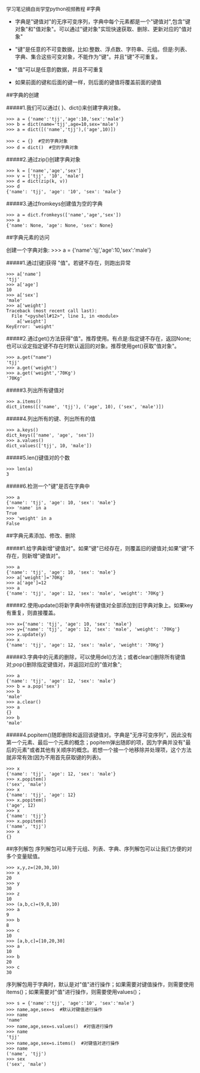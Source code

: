  <font size=2 >学习笔记摘自尚学堂python视频教程</font>
#字典
- 字典是"键值对"的无序可变序列，字典中每个元素都是一个"键值对",包含"键对象"和"值对象"。可以通过"键对象"实现快速获取、删除、更新对应的"值对象"

- "键"是任意的不可变数据，比如:整数、浮点数、字符串、元组。但是:列表、字典、集合这些可变对象，不能作为"键"。并且"键"不可重复。
- "值"可以是任意的数据，并且不可重复

- 如果前面的键和后面的键一样，则后面的键值将覆盖前面的键值


##字典的创建

#####1.我们可以通过{ }、dict()来创建字典对象。

	>>> a = {'name':'tjj','age':10,'sex':'male'}
	>>> b = dict(name='tjj',age=10,sex='male')
	>>> a = dict([('name','tjj'),('age',10)])

	>>> c = {}  #空的字典对象
	>>> d = dict()  #空的字典对象
	
#####2.通过zip()创建字典对象

	>>> k = ['name','age','sex']
	>>> v = ['tjj', '10', 'male']
	>>> d = dict(zip(k, v))
	>>> d
	{'name': 'tjj', 'age': '10', 'sex': 'male'}


#####3.通过fromkeys创建值为空的字典

	>>> a = dict.fromkeys(['name','age','sex'])
	>>> a
	{'name': None, 'age': None, 'sex': None}


##字典元素的访问

创建一个字典对象:
	>>> a = {'name':'tjj','age':10,'sex':'male'}

#####1.通过[键]获得 "值"。若键不存在，则跑出异常

	>>> a['name']
	'tjj'
	>>> a['age']
	10
	>>> a['sex']
	'male'
	>>> a['weight']
	Traceback (most recent call last):
	  File "<pyshell#12>", line 1, in <module>
	    a['weight']
	KeyError: 'weight'

#####2.通过get()方法获得"值"。推荐使用。有点是:指定键不存在，返回None;也可以设定指定键不存在时默认返回的对象。推荐使用get()获取"值对象"。

	>>> a.get("name")
	'tjj'
	>>> a.get('weight')
	>>> a.get('weight','70Kg')
	'70Kg'

#####3.列出所有键值对

	>>> a.items()
	dict_items([('name', 'tjj'), ('age', 10), ('sex', 'male')])

#####4.列出所有的键、列出所有的值

	>>> a.keys()
	dict_keys(['name', 'age', 'sex'])
	>>> a.values()
	dict_values(['tjj', 10, 'male'])

#####5.len()键值对的个数
	
	>>> len(a)
	3

#####6.检测一个"键"是否在字典中

	>>> a
	{'name': 'tjj', 'age': 10, 'sex': 'male'}
	>>> 'name' in a
	True
	>>> 'weight' in a
	False


##字典元素添加、修改、删除

#####1.给字典新增"键值对"。如果"键"已经存在，则覆盖旧的键值对;如果"键"不存在，则新增"键值对"。

	>>> a
	{'name': 'tjj', 'age': 10, 'sex': 'male'}
	>>> a['weight']='70Kg'
	>>> a['age']=12
	>>> a
	{'name': 'tjj', 'age': 12, 'sex': 'male', 'weight': '70Kg'}

#####2.使用update()将新字典中所有键值对全部添加到旧字典对象上。如果key有重复，则直接覆盖。

	>>> x={'name': 'tjj', 'age': 10, 'sex': 'male'}
	>>> y={'name': 'tjj', 'age': 12, 'sex': 'male', 'weight': '70Kg'}
	>>> x.update(y)
	>>> x
	{'name': 'tjj', 'age': 12, 'sex': 'male', 'weight': '70Kg'}


#####3.字典中的元素的删除，可以使用del()方法；或者clear()删除所有键值对;pop()删除指定键值对，并返回对应的"值对象";

	>>> a
	{'name': 'tjj', 'age': 12, 'sex': 'male'}
	>>> b = a.pop('sex')
	>>> b
	'male'
	>>> a.clear()
	>>> a
	{}
	>>> b
	'male'


#####4.popitem()随即删除和返回该键值对。字典是"无序可变序列"，因此没有第一个元素、最后一个元素的概念；popitem弹出随即的项，因为字典并没有"最后的元素"或者其他有关顺序的概念。若想一个接一个地移除并处理项，这个方法就非常有效(因为不用首先获取键的列表)。

	>>> x
	{'name': 'tjj', 'age': 12, 'sex': 'male'}
	>>> x.popitem()
	('sex', 'male')
	>>> x
	{'name': 'tjj', 'age': 12}
	>>> x.popitem()
	('age', 12)
	>>> x
	{'name': 'tjj'}
	>>> x.popitem()
	('name', 'tjj')
	>>> x
	{}


##序列解包
序列解包可以用于元组、列表、字典、序列解包可以让我们方便的对多个变量赋值。

	>>> x,y,z=(20,30,10)
	>>> x
	20
	>>> y
	30
	>>> z
	10
	>>> (a,b,c)=(9,8,10)
	>>> a
	9
	>>> b
	8
	>>> c
	10
	>>> [a,b,c]=[10,20,30]
	>>> a
	10
	>>> b
	20
	>>> c
	30

序列解包用于字典时，默认是对"值"进行操作；如果需要对键值操作，则需要使用items()；如果需要对"值"进行操作，则需要使用values()；

	>>> s = {'name':'tjj', 'age':'10', 'sex':'male'}
	>>> name,age,sex=s  #默认对键值进行操作
	>>> name
	'name'
	>>> name,age,sex=s.values()  #对值进行操作
	>>> name
	'tjj'
	>>> name,age,sex=s.items()  #对键值对进行操作
	>>> name
	('name', 'tjj')
	>>> sex
	('sex', 'male')